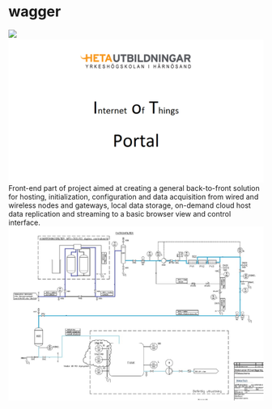 # wagger
![](https://drive.google.com/uc?export=view&id=1913oZeBZPBNiUuk8gu3ZSbLBA2l_VQtG)
![](cloud/client/images/0.png)
Front-end part of project aimed at creating a general back-to-front solution for hosting, initialization, configuration and data acquisition from wired and wireless nodes and gateways, local data storage, on-demand cloud host data replication and streaming to a basic browser view and control interface.
![](cloud/client/images/4.jpg)
<dl>
  <!-- <dt>Definition list</dt> -->
  <!-- <dd>Is something people use sometimes.</dd> -->
  <!-- <dt>Markdown in HTML</dt> -->
  <!-- <dd>Use HTML <em>tags</em>.</dd> -->
</dl>
